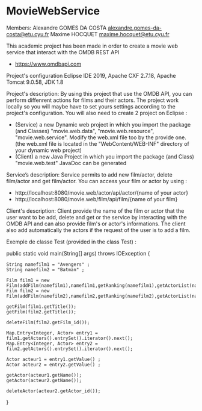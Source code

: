 # MovieWebService

Members:
Alexandre GOMES DA COSTA alexandre.gomes-da-costa@etu.cyu.fr
Maxime HOCQUET maxime.hocquet@etu.cyu.fr

This academic project has been made in order to create a movie web service that interact with the OMDB REST API 
- https://www.omdbapi.com

Project's configuration
Eclipse IDE 2019, Apache CXF 2.7.18, Apache Tomcat 9.0.58, JDK 1.8

Project's description:
By using this project that use the OMDB API, you can perform diffenrent actions for films and their actors. The project work locally so you will maybe have to set yours settings according to the project's configuration. You will also need to create 2 project on Eclipse :
- (Service) a new Dynamic web project in which you import the package (and Classes) "movie.web.data", "movie.web.resource", "movie.web.service". Modify the web.xml file too by the provide one. (the web.xml file is located in the "WebContent/WEB-INF" directory of your dynamic web project)
- (Client) a new Java Project in which you import the package (and Class) "movie.web.test"
JavaDoc can be generated

Service’s description:
Service permits to add new film/actor, delete film/actor and get film/actor. You can access your film or actor by using :
- http://localhost:8080/movie.web/actor/api/actor/{name of your actor}
- http://localhost:8080/movie.web/film/api/film/{name of your film}

Client's description:
Client provide the name of the film or actor that the user want to be add, delete and get or the service by interacting with the OMDB API and can also provide film's or actor's informations. The client also add automatically the actors if the request of the user is to add a film.

Exemple de classe Test (provided in the class Test) :

public static void main(String[] args) throws IOException {
		
	String namefilm1 = "Avengers" ;
	String namefilm2 = "Batman" ;		

	Film film1 = new Film(addFilm(namefilm1),namefilm1,getRanking(namefilm1),getActorList(namefilm1)); 
	Film film2 = new Film(addFilm(namefilm2),namefilm2,getRanking(namefilm2),getActorList(namefilm2));
		 
	getFilm(film1.getTitle());
	getFilm(film2.getTitle());

	deleteFilm(film2.getFilm_id());		
		
	Map.Entry<Integer, Actor> entry1 = film1.getActors().entrySet().iterator().next();
	Map.Entry<Integer, Actor> entry2 = film2.getActors().entrySet().iterator().next();
		
	Actor acteur1 = entry1.getValue() ;
	Actor acteur2 = entry2.getValue() ;
		
	getActor(acteur1.getName());
	getActor(acteur2.getName());
		
	deleteActor(acteur2.getActor_id());
				
}
